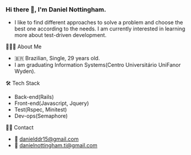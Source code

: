 ### Hi there 👋, I'm Daniel Nottingham.

- I like to find different approaches to solve a problem and choose the best one according to the needs. I am currently interested in learning more about test-driven development.

👨🏻‍💻 About Me
- :brazil: Brazilian, Single, 29 years old.
- I am graduating Information Systems(Centro Universitário UniFanor Wyden).

:hammer_and_wrench: Tech Stack
- Back-end(Rails)
- Front-end(Javascript, Jquery)
- Test(Rspec, Minitest)
- Dev-ops(Semaphore)

🤝🏻 Contact
- :e-mail: danielddr15@gmail.com
- :e-mail: danielnottingham.ti@gmail.com


<!--
**danielnottingham/danielnottingham** is a ✨ _special_ ✨ repository because its `README.md` (this file) appears on your GitHub profile.

Here are some ideas to get you started:

- 🔭 I’m currently working on ...
- 🌱 I’m currently learning ...
- 👯 I’m looking to collaborate on ...
- 🤔 I’m looking for help with ...
- 💬 Ask me about ...
- 📫 How to reach me: ...
- 😄 Pronouns: ...
- ⚡ Fun fact: ...
-->
